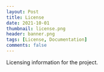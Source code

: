```yaml
---
layout: Post
title: License
date: 2021-10-01
thumbnail: license.png
header: banner.png
tags: [License, Documentation]
comments: false
---
```

Licensing information for the project.
